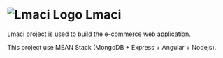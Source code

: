 # ![Lmaci Logo](App/src/assets/img/logo/lmaci-logo-64.png) Lmaci

Lmaci project is used to build the e-commerce web application.

This project use MEAN Stack (MongoDB + Express + Angular + Nodejs).
